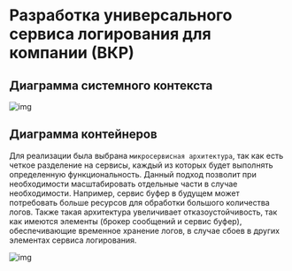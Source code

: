 # Разработка универсального сервиса логирования для компании (ВКР)

## Диаграмма системного контекста
![img](https://github.com/YusupovIlya/Software_architecture/blob/LabWork2/Lab%20Work%20%E2%84%962/docs/system%20context.png)

## Диаграмма контейнеров
Для реализации была выбрана ``микросервисная архитектура``, так как есть четкое разделение на сервисы, каждый из которых будет выполнять определенную функциональность. 
Данный подход позволит при необходимости масштабировать отдельные части в случае необходимости.
Например, сервис буфер в будущем может потребовать больше ресурсов для обработки большого количества логов.
Также такая архитектура увеличивает отказоустойчивость, так как имеются элементы (брокер сообщений и сервис буфер), 
обеспечивающие временное хранение логов, в случае сбоев в других элементах сервиса логирования.

![img](https://github.com/YusupovIlya/Software_architecture/blob/LabWork2/Lab%20Work%20%E2%84%962/docs/component.png)
